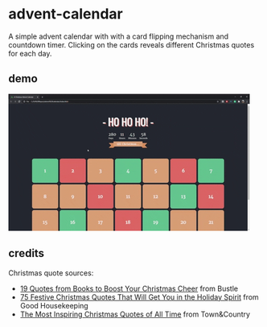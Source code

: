 # advent-calendar
 A simple advent calendar with with a card flipping mechanism and countdown timer.  Clicking on the cards reveals different Christmas quotes for each day.

## demo
![](advent-calendar-gif.gif)

## credits
Christmas quote sources:
- [19 Quotes from Books to Boost Your Christmas Cheer](https://www.bustle.com/articles/49315-19-christmas-quotes-from-books-that-will-put-you-in-the-holly-jolly-spirit) from Bustle
- [75 Festive Christmas Quotes That Will Get You in the Holiday Spirit](https://www.goodhousekeeping.com/holidays/christmas-ideas/g1233/christmas-quotes/) from Good Housekeeping
- [The Most Inspiring Christmas Quotes of All Time](https://www.townandcountrymag.com/leisure/arts-and-culture/news/a2544/best-christmas-quotes/) from Town&Country